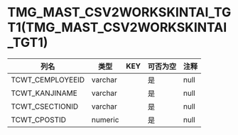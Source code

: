 # TMG_MAST_CSV2WORKSKINTAI_TGT1(TMG_MAST_CSV2WORKSKINTAI_TGT1)
| 列名   | 类型   | KEY  | 可否为空 | 注释   |
| ---- | ---- | ---- | ---- | ---- |
|TCWT_CEMPLOYEEID|varchar||是|null|
|TCWT_KANJINAME|varchar||是|null|
|TCWT_CSECTIONID|varchar||是|null|
|TCWT_CPOSTID|numeric||是|null|
